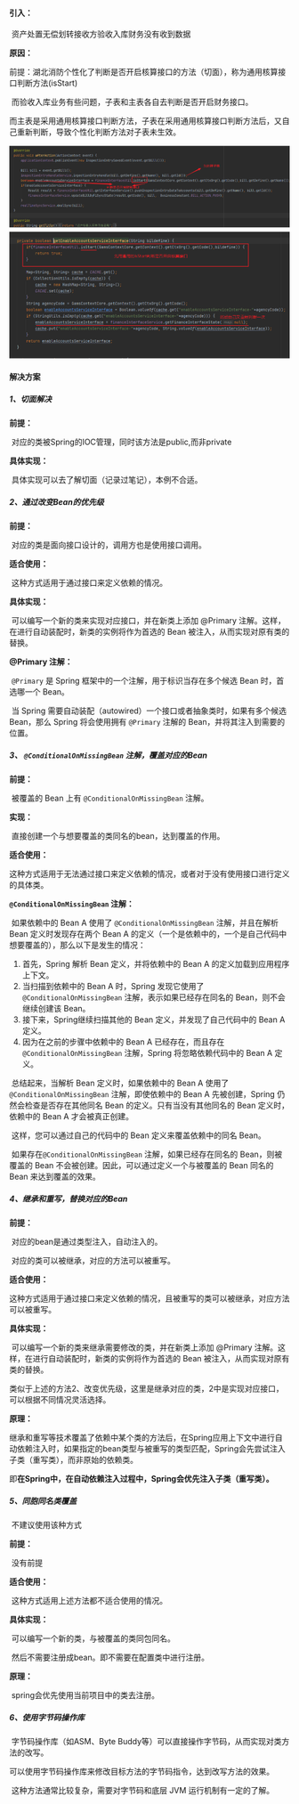 #### 引入：

​	资产处置无偿划转接收方验收入库财务没有收到数据

**原因：**

​		前提：湖北消防个性化了判断是否开启核算接口的方法（切面），称为通用核算接口判断方法(isStart)

​		而验收入库业务有些问题，子表和主表各自去判断是否开启财务接口。

​		而主表是采用通用核算接口判断方法，子表在采用通用核算接口判断方法后，又自己重新判断，导致个性化判断方法对子表未生效。

![1696828874627](image/修改依赖中的类方法汇总/1696828874627.png)

#### 解决方案

##### 1、切面解决

**前提：**

​	对应的类被Spring的IOC管理，同时该方法是public,而非private

**具体实现：**

​	具体实现可以去了解切面（记录过笔记），本例不合适。

##### 2、通过改变Bean的优先级

**前提：**

​	对应的类是面向接口设计的，调用方也是使用接口调用。

**适合使用：**

​	这种方式适用于通过接口来定义依赖的情况。

**具体实现：**

​	可以编写一个新的类来实现对应接口，并在新类上添加 @Primary 注解。这样，在进行自动装配时，新类的实例将作为首选的 Bean 被注入，从而实现对原有类的替换。

**@Primary 注解：**

​	`@Primary` 是 Spring 框架中的一个注解，用于标识当存在多个候选 Bean 时，首选哪一个 Bean。

​	当 Spring 需要自动装配（autowired）一个接口或者抽象类时，如果有多个候选 Bean，那么 Spring 将会使用拥有 `@Primary` 注解的 Bean，并将其注入到需要的位置。

##### 3、 `@ConditionalOnMissingBean` 注解，覆盖对应的Bean

**前提：**

​	被覆盖的 Bean 上有 `@ConditionalOnMissingBean` 注解。

**实现：**

​	直接创建一个与想要覆盖的类同名的bean，达到覆盖的作用。

**适合使用：**

​	这种方式适用于无法通过接口来定义依赖的情况，或者对于没有使用接口进行定义的具体类。

**`@ConditionalOnMissingBean` 注解：**

​	如果依赖中的 Bean A 使用了 `@ConditionalOnMissingBean` 注解，并且在解析 Bean 定义时发现存在两个 Bean A 的定义（一个是依赖中的，一个是自己代码中想要覆盖的），那么以下是发生的情况：

1. 首先，Spring 解析 Bean 定义，并将依赖中的 Bean A 的定义加载到应用程序上下文。
2. 当扫描到依赖中的 Bean A 时，Spring 发现它使用了 `@ConditionalOnMissingBean` 注解，表示如果已经存在同名的 Bean，则不会继续创建该 Bean。
3. 接下来，Spring继续扫描其他的 Bean 定义，并发现了自己代码中的 Bean A 定义。
4. 因为在之前的步骤中依赖中的 Bean A 已经存在，而且存在 `@ConditionalOnMissingBean` 注解，Spring 将忽略依赖代码中的 Bean A 定义。

​    总结起来，当解析 Bean 定义时，如果依赖中的 Bean A 使用了 `@ConditionalOnMissingBean` 注解，即使依赖中的 Bean A 先被创建，Spring 仍然会检查是否存在其他同名 Bean 的定义。只有当没有其他同名的 Bean 定义时，依赖中的 Bean A 才会被真正创建。

​	这样，您可以通过自己的代码中的 Bean 定义来覆盖依赖中的同名 Bean。

​	如果存在`@ConditionalOnMissingBean` 注解，如果已经存在同名的 Bean，则被覆盖的 Bean 不会被创建。因此，可以通过定义一个与被覆盖的 Bean 同名的 Bean 来达到覆盖的效果。

##### 4、继承和重写，替换对应的Bean

**前提：**

​	对应的bean是通过类型注入，自动注入的。

​	对应的类可以被继承，对应的方法可以被重写。

**适合使用：**

​	这种方式适用于通过接口来定义依赖的情况，且被重写的类可以被继承，对应方法可以被重写。

**具体实现：**

​	可以编写一个新的类来继承需要修改的类，并在新类上添加 @Primary 注解。这样，在进行自动装配时，新类的实例将作为首选的 Bean 被注入，从而实现对原有类的替换。

​	类似于上述的方法2、改变优先级，这里是继承对应的类，2中是实现对应接口，可以根据不同情况灵活选择。

**原理：**

​	继承和重写等技术覆盖了依赖中某个类的方法后，在Spring应用上下文中进行自动依赖注入时，如果指定的bean类型与被重写的类型匹配，Spring会先尝试注入子类（重写类），而非原始的依赖类。

​	即**在Spring中，在自动依赖注入过程中，Spring会优先注入子类（重写类）。**

##### 5、同胞同名类覆盖

​	不建议使用该种方式

**前提：**

​	没有前提

**适合使用：**

​	这种方式适用上述方法都不适合使用的情况。

**具体实现：**

​	可以编写一个新的类，与被覆盖的类同包同名。

​	然后不需要注册成bean。即不需要在配置类中进行注册。

**原理：**

​	spring会优先使用当前项目中的类去注册。

##### 6、使用字节码操作库

​	字节码操作库（如ASM、Byte Buddy等）可以直接操作字节码，从而实现对类方法的改写。

​	可以使用字节码操作库来修改目标方法的字节码指令，达到改写方法的效果。

​	这种方法通常比较复杂，需要对字节码和底层 JVM 运行机制有一定的了解。